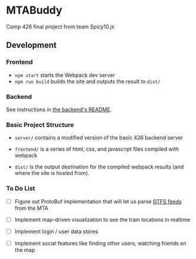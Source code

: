 # MTABuddy

Comp 426 final project from team Spicy10.js

## Development

### Frontend

- `npm start` starts the Webpack dev server
- `npm run build` builds the site and outputs the result to `dist/`

### Backend

See instructions in [the backend's README](https://github.com/andrea-3000/mta-vis/tree/master/server).

### Basic Project Structure

- `server/` contains a modified version of the basic 426 backend server

- `frontend/` is a series of html, css, and javascript files compiled with webpack

- `dist/` is the output destination for the compiled webpack results (and where the site is hosted from).

### To Do List

- [ ] Figure out ProtoBuf implementation that will let us parse [GTFS feeds](https://developers.google.com/transit/gtfs-realtime/) from the MTA

- [ ] Implement map-driven visualization to see the train locations in realtime

- [ ] Implement login / user data stores

- [ ] Implement social features like finding other users, watching friends on the map
